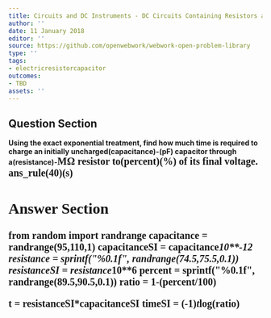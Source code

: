 ```yaml
---
title: Circuits and DC Instruments - DC Circuits Containing Resistors and Capacitors
author: ''
date: 11 January 2018
editor: ''
source: https://github.com/openwebwork/webwork-open-problem-library
type: ''
tags:
- electricresistorcapacitor
outcomes:
- TBD
assets: ''
---
```


## Question Section 

<b>
Using the exact exponential treatment, find how much time is required to charge an initially uncharged(capacitance)-(pF) capacitor through a(resistance)-<span style="font-family: 'Times'; font-size: 20px";>M&Omega;<span> resistor to(percent)(%) of its final voltage.
ans_rule(40)(s)



## Answer Section

from random import randrange
capacitance = randrange(95,110,1)
capacitanceSI = capacitance*10**-12
resistance = sprintf("%0.1f", randrange(74.5,75.5,0.1))
resistanceSI = resistance*10**6
percent = sprintf("%0.1f", randrange(89.5,90.5,0.1))
ratio = 1-(percent/100)

t = resistanceSI*capacitanceSI
timeSI = (-1)*t*log(ratio)